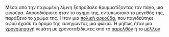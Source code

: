 Μέσα από την παγωμένη λίμνη ξεπρόβαλε θρυμματίζοντας τον πάγο,
μια φιγούρα. Απροσδιόριστο ήταν το σχήμα της, εντυπωσιακό το
μεγεθός της, παράξενο το χρώμα της.
Ήταν μια [πολική αρκούδα](polar-bear/polar-bear.md), που παγιδεύτηκε
αφού έχασε το δρόμο της κυνηγώντας μια φώκια.
Ή μήπως ήταν μια [χρονομηχανή](time-travel-machine/time-travel-machine.md)
γεμάτη με χρονοταξιδιώτες από το [παρελθόν](past/past.md)
ή το [μέλλον](future/future.md)
